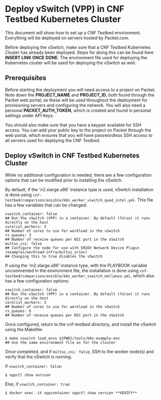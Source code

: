 # Deploy vSwitch (VPP) in CNF Testbed Kubernetes Cluster

This document will show how to set up a CNF Testbed environment. Everything will be deployed on servers hosted by Packet.com.

Before deploying the vSwitch, make sure that a CNF Testbed Kubernetes Cluster has already been deployed. Steps for doing this can be found here **INSERT LINK ONCE DONE**. The environment file used for deploying the Kubernetes cluster will be used for deploying the vSwitch as well.

## Prerequisites
Before starting the deployment you will need access to a project on Packet. Note down the **PROJECT_NAME** and **PROJECT_ID**, both 
found through the Packet web portal, as these will be used throughout the deployment for provisioning servers and configuring the network. You will also need a personal **PACKET_AUTH_TOKEN**, which is created and found in personal settings under API Keys.

You should also make sure that you have a keypair available for SSH access. You can add your public key to the project on Packet through the web portal, which ensures that you will have passwordless SSH access to all servers used for deploying the CNF Testbed.

## Deploy vSwitch in CNF Testbed Kubernetes Cluster

While no additional configuration is needed, there are a few configuration options that can be modified prior to installing the vSwitch.

By default, if the 'n2.xlarge.x86' instance type is used, vSwitch installation is done using  `cnf-testbed/comparison/ansible/k8s_worker_vswitch_quad_intel.yml`. This file has a few variables that can be changed:
```
vswitch_container: false
## Run the vSwitch (VPP) in a container. By default (false) it runs directly on the host
corelist_workers: 3
## Number of cores to use for workload in the vSwitch
rx_queues: 3
## Number of receive queues per NIC port in the vSwitch
multus_cni: false
## Configure the node for use with SRIOV Network Device Plugin (examples/workload-infra/multus_sriov)
## Changing this to true disables the vSwitch
```

If using the 'm2.xlarge.x86' instance type, with the PLAYBOOK variable uncommented in the environment file, the installation is done using `cnf-testbed/comparison/ansible/k8s_worker_vswitch_mellanox.yml`, which also has a few configuration options:
```
vswitch_container: false
## Run the vSwitch (VPP) in a container. By default (false) it runs directly on the host
corelist_workers: 3
## Number of cores to use for workload in the vSwitch
rx_queues: 6
## Number of receive queues per NIC port in the vSwitch
```

Once configured, return to the cnf-testbed directory, and install the vSwitch using the Makefile:
```
$ make vswitch load_envs ${PWD}/tools/k8s-example.env
## Use the same environment file as for the cluster
```

Once completed, and if `multus_cni: false`, SSH to the worker node(s) and verify that the vSwitch is running.

If `vswitch_container: false`:
```
$ vppctl show version
```

Else, if `vswitch_container: true`:
```
$ docker exec -it vppcontainer vppctl show version **VERIFY**
```
